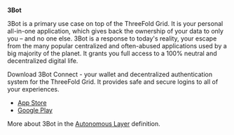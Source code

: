 **3Bot**

3Bot is a primary use case on top of the ThreeFold Grid. It is your personal all-in-one application, which gives back the ownership of your data to only you – and no one else. 3Bot is a response to today's reality, your escape from the many popular centralized and often-abused applications used by a big majority of the planet. It grants you full access to a 100% neutral and decentralized digital life.

Download 3Bot Connect - your wallet and decentralized authentication system for the ThreeFold Grid. It provides safe and secure logins to all of your experiences.

- [App Store](https://apps.apple.com/us/app/3bot-connect/id1459845885)
- [Google Play](https://play.google.com/store/apps/details?id=org.jimber.threebotlogin&hl=en_US)

More about 3Bot in the [Autonomous Layer](autonomous_layer.md) definition.